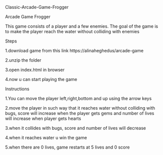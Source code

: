 Classic-Arcade-Game-Frogger

Arcade Game Frogger 


This game consists of a player and a few enemies. The goal of the game is to make the player reach the water without colliding with enemies

Steps

1.download game from this link https://alinaheghedus/arcade-game

2.unzip the folder

3.open index.html in browser

4.now u can start playing the game


Instructions

1.You can move the player left,right,bottom and up using the arrow keys

2.move the player in such way that it reaches water without colliding with bugs, score will increase when the player gets gems and number of lives will increase when player gets hearts

3.when it collides with bugs, score and number of lives will decrease

4.when it reaches water u win the game

5.when there are 0 lives, game restarts at 5 lives and 0 score